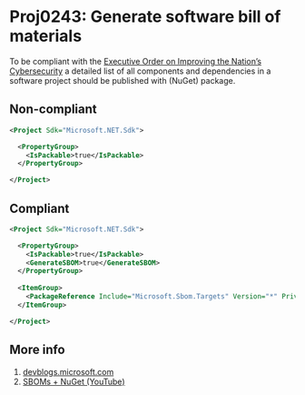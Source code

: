 # Proj0243: Generate software bill of materials
To be compliant with the [Executive Order on Improving the Nation’s Cybersecurity](https://www.whitehouse.gov/briefing-room/presidential-actions/2021/05/12/executive-order-on-improving-the-nations-cybersecurity/)
a detailed list of all components and dependencies in a software project should
be published with (NuGet) package.

## Non-compliant
``` XML
<Project Sdk="Microsoft.NET.Sdk">

  <PropertyGroup>
    <IsPackable>true</IsPackable>
  </PropertyGroup>

</Project>
```

## Compliant
``` XML
<Project Sdk="Microsoft.NET.Sdk">

  <PropertyGroup>
    <IsPackable>true</IsPackable>
	<GenerateSBOM>true</GenerateSBOM>
  </PropertyGroup>
  
  <ItemGroup>
    <PackageReference Include="Microsoft.Sbom.Targets" Version="*" PrivateAssets="all" />
  </ItemGroup>

</Project>
```

## More info
1. [devblogs.microsoft.com](https://devblogs.microsoft.com/engineering-at-microsoft/microsoft-open-sources-software-bill-of-materials-sbom-generation-tool/)
2. [SBOMs + NuGet (YouTube)](https://youtu.be/uljRikE6uTU&t=630s)

